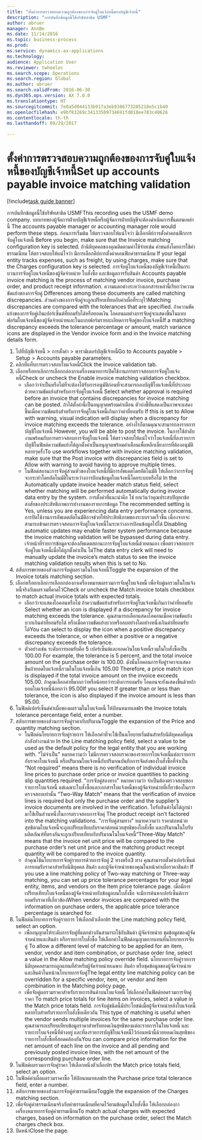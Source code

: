 ```yaml
--- 
title: "ตั้งค่าการตรวจสอบความถูกต้องของการจับคู่ใบแจ้งหนี้ของบัญชีเจ้าหนี้"
description: "การบันทึกข้อมูลนี้ใช้บริษัทสาธิต USMF"
author: abruer
manager: AnnBe
ms.date: 11/14/2016
ms.topic: business-process
ms.prod: 
ms.service: dynamics-ax-applications
ms.technology: 
audience: Application User
ms.reviewer: twheeloc
ms.search.scope: Operations
ms.search.region: Global
ms.author: abruer
ms.search.validFrom: 2016-06-30
ms.dyn365.ops.version: AX 7.0.0
ms.translationtype: HT
ms.sourcegitcommit: 7e0a5d044133b917a3eb9386773205218e5c1b40
ms.openlocfilehash: e9bf83269c34133509734691fd018ee703c40626
ms.contentlocale: th-th
ms.lasthandoff: 09/29/2017

---
```


# <a name="set-up-accounts-payable-invoice-matching-validation"></a><span data-ttu-id="a6fd9-103">ตั้งค่าการตรวจสอบความถูกต้องของการจับคู่ใบแจ้งหนี้ของบัญชีเจ้าหนี้</span><span class="sxs-lookup"><span data-stu-id="a6fd9-103">Set up accounts payable invoice matching validation</span></span>

[!include[task guide banner](../../includes/task-guide-banner.md)]

<span data-ttu-id="a6fd9-104">การบันทึกข้อมูลนี้ใช้บริษัทสาธิต USMF</span><span class="sxs-lookup"><span data-stu-id="a6fd9-104">This recording uses the USMF demo company.</span></span> <span data-ttu-id="a6fd9-105">บทบาทของผู้จัดการฝ่ายบัญชีเจ้าหนี้หรือผู้จัดการฝ่ายบัญชีจะต้องดำเนินการขั้นตอนเหล่านี้ </span><span class="sxs-lookup"><span data-stu-id="a6fd9-105">The accounts payable manager or accounting manager role would perform these steps.</span></span> <span data-ttu-id="a6fd9-106">ก่อนการเริ่มต้น ให้ตรวจสอบให้แน่ใจว่า มีเลือกคีย์การตั้งค่าคอนฟิกการจับคู่ใบแจ้งหนี้ </span><span class="sxs-lookup"><span data-stu-id="a6fd9-106">Before you begin, make sure that the Invoice matching configuration key is selected.</span></span> <span data-ttu-id="a6fd9-107">ถ้านิติบุคคลของคุณติดตามค่าใช้จ่ายเช่น ค่าขนส่งโดยการใช้ค่าธรรมเนียม ให้ตรวจสอบให้แน่ใจว่า มีการเลือกคีย์การตั้งค่าคอนฟิกค่าธรรมเนียม </span><span class="sxs-lookup"><span data-stu-id="a6fd9-107">If your legal entity tracks expenses, such as freight, by using charges, make sure that the Charges configuration key is selected.</span></span>  <span data-ttu-id="a6fd9-108">การจับคู่ใบแจ้งหนี้ของบัญชีเจ้าหนี้เป็นกระบวนการจับคู่ใบแจ้งหนี้ของผู้จัดจำหน่าย ใบสั่งซื้อ และข้อมูลการรับสินค้า </span><span class="sxs-lookup"><span data-stu-id="a6fd9-108">Accounts payable invoice matching is the process of matching vendor invoice, purchase order, and product receipt information.</span></span> <span data-ttu-id="a6fd9-109">ความแตกต่างระหว่างเอกสารเหล่านี้เรียกว่าความขัดแย้งของการจับคู่ </span><span class="sxs-lookup"><span data-stu-id="a6fd9-109">Differences among these documents are called matching discrepancies.</span></span> <span data-ttu-id="a6fd9-110">ส่วนต่างของการจับคู่จะถูกเปรียบเทียบกับค่าเผื่อที่ระบุไว้</span><span class="sxs-lookup"><span data-stu-id="a6fd9-110">Matching discrepancies are compared with the tolerances that are specified.</span></span> <span data-ttu-id="a6fd9-111">ถ้าความขัดแย้งของการจับคู่เกินเปอร์เซ็นต์ที่ยอมรับได้หรือยอดเงิน ไอคอนผลต่างการจับคู่จะแสดงขึ้นในแบบฟอร์มใบแจ้งหนี้ของผู้จัดจำหน่ายและในแบบฟอร์มรายละเอียดการจับคู่ของใบแจ้งหนี้</span><span class="sxs-lookup"><span data-stu-id="a6fd9-111">If a matching discrepancy exceeds the tolerance percentage or amount, match variance icons are displayed in the Vendor invoice form and in the Invoice matching details form.</span></span>

1. <span data-ttu-id="a6fd9-112">ไปที่บัญชีเจ้าหนี้ > การตั้งค่า > พารามิเตอร์บัญชีเจ้าหนี้</span><span class="sxs-lookup"><span data-stu-id="a6fd9-112">Go to Accounts payable > Setup > Accounts payable parameters.</span></span>
2. <span data-ttu-id="a6fd9-113">คลิกที่แท็บการตรวจสอบใบแจ้งหนี้</span><span class="sxs-lookup"><span data-stu-id="a6fd9-113">Click the Invoice validation tab.</span></span>
3. <span data-ttu-id="a6fd9-114">เลือกหรือยกเลิกการเลือกกล่องกาเครื่องหมายการเปิดใช้งานการตรวจสอบการจับคู่ใบแจ้งหนี้</span><span class="sxs-lookup"><span data-stu-id="a6fd9-114">Check or uncheck the Enable invoice matching validation checkbox.</span></span>
    * <span data-ttu-id="a6fd9-115">เลือกว่าจำเป็นหรือไม่ที่จะต้องได้รับการอนุมัติก่อนที่จะสามารถลงบัญชีใบแจ้งหนี้ที่ประกอบด้วยความขัดแย้งสำหรับการจับคู่ใบแจ้งหนี้ </span><span class="sxs-lookup"><span data-stu-id="a6fd9-115">Select whether approval is required before an invoice that contains discrepancies for invoice matching can be posted.</span></span> <span data-ttu-id="a6fd9-116">ถ้าได้ตั้งค่านี้เป็นอนุญาตพร้อมคำเตือน ตัวบ่งชี้ที่แสดงเป็นภาพจะแสดงขึ้นเมื่อความขัดแย้งสำหรับการจับคู่ใบแจ้งหนี้เกินกว่าค่าที่ยอมรับ </span><span class="sxs-lookup"><span data-stu-id="a6fd9-116">If this is set to Allow with warning, visual indication will display when a discrepancy for invoice matching exceeds the tolerance.</span></span> <span data-ttu-id="a6fd9-117">อย่างไรก็ตามคุณจะสามารถลงรายการบัญชีใบแจ้งหนี้ </span><span class="sxs-lookup"><span data-stu-id="a6fd9-117">However, you will be able to post the invoice.</span></span> <span data-ttu-id="a6fd9-118">ในการใช้ลำดับงานพร้อมกับการตรวจสอบการจับคู่ใบแจ้งหนี้ ให้ตรวจสอบให้แน่ใจว่าใบแจ้งหนี้ที่ลงรายการบัญชีในฟิลด์ความขัดแย้งได้ถูกตั้งค่าเป็นอนุญาตพร้อมคำเตือนเพื่อหลีกเลี่ยงการที่ต้องอนุมัติหลายๆครั้ง</span><span class="sxs-lookup"><span data-stu-id="a6fd9-118">To use workflows together with invoice matching validation, make sure that the Post invoice with discrepancies field is set to Allow with warning to avoid having to approve multiple times.</span></span>  
    * <span data-ttu-id="a6fd9-119">ในฟิลด์สถานะการจับคู่ส่วนหัวของใบแจ้งหนี้ที่มีการอัพเดตโดยอัตโนมัติ ให้เลือกว่าการจับคู่จะกระทำโดยอัตโนมัติในระหว่างการป้อนข้อมูลใบแจ้งหนี้โดยระบบหรือไม่ </span><span class="sxs-lookup"><span data-stu-id="a6fd9-119">In the Automatically update invoice header match status field, select whether matching will be performed automatically during invoice data entry by the system.</span></span> <span data-ttu-id="a6fd9-120">การตั้งค่าที่แนะนำคือ ใช่ ยกเว้นว่าคุณประสบปัญหาข้อสงสัยของประสิทธิภาพการทำงานของรายการข้อมูล </span><span class="sxs-lookup"><span data-stu-id="a6fd9-120">The recommended setting is Yes, unless you are experiencing data entry performance concerns.</span></span> <span data-ttu-id="a6fd9-121">การปิดใช้งานการอัพเดตอัตโนมัติอาจช่วยให้ประสิทธิภาพของระบบรวดเร็วขึ้น เนื่องจากจะสามารถข้ามการตรวจสอบการจับคู่ใบแจ้งหนี้ในระหว่างการป้อนข้อมูลไปได้ </span><span class="sxs-lookup"><span data-stu-id="a6fd9-121">Disabling automatic updates may enable faster system performance because the invoice matching validation will be bypassed during data entry.</span></span> <span data-ttu-id="a6fd9-122">เจ้าหน้าที่รายการข้อมูลจะต้องอัพเดตสถานะการจับคู่ใบแจ้งหนี้ด้วยตนเอง เพื่อตรวจสอบการจับคู่ใบแจ้งหนี้เมื่อได้ถูกตั้งค่าเป็น ไม่</span><span class="sxs-lookup"><span data-stu-id="a6fd9-122">The data entry clerk will need to manually update the invoice’s match status to see the invoice matching validation results when this is set to No.</span></span>  
4. <span data-ttu-id="a6fd9-123">สลับการขยายของส่วนการจับคู่ผลรวมในใบแจ้งหนี้</span><span class="sxs-lookup"><span data-stu-id="a6fd9-123">Toggle the expansion of the Invoice totals matching section.</span></span>
5. <span data-ttu-id="a6fd9-124">เลือกหรือยกเลิกการเลือกกล่องกาเครื่องหมายผลรวมการจับคู่ใบแจ้งหนี้ เพื่อจับคู่ผลรวมในใบแจ้งหนี้จริงกับผลรวมที่คาดไว้</span><span class="sxs-lookup"><span data-stu-id="a6fd9-124">Check or uncheck the Match invoice totals checkbox to match actual invoice totals with expected totals.</span></span>
    * <span data-ttu-id="a6fd9-125">เลือกว่าจะแสดงไอคอนหรือไม่ ถ้าความขัดแย้งสำหรับการจับคู่ใบแจ้งหนี้เกินกว่าค่าที่ยอมรับ </span><span class="sxs-lookup"><span data-stu-id="a6fd9-125">Select whether an icon is displayed if a discrepancy for invoice matching exceeds the tolerance.</span></span> <span data-ttu-id="a6fd9-126">คุณสามารถเลือกแสดงไอคอนเมื่อความขัดแย้งบวกเกินค่าที่ยอมรับได้ หรือเมื่อความขัดแย้งบวกหรือลบอย่างใดอย่างหนึ่งเกินค่าที่ยอมรับได้</span><span class="sxs-lookup"><span data-stu-id="a6fd9-126">You can select to display the icon when a positive discrepancy exceeds the tolerance, or when either a positive or a negative discrepancy exceeds the tolerance.</span></span>  
    * <span data-ttu-id="a6fd9-127">ตัวอย่างเช่น ระดับการยอมรับคือ 5 เปอร์เซ็นต์และยอดเงินใบแจ้งหนี้รวมในใบสั่งซื้อเป็น 100.00 </span><span class="sxs-lookup"><span data-stu-id="a6fd9-127">For example, the tolerance is 5 percent, and the total invoice amount on the purchase order is 100.00.</span></span> <span data-ttu-id="a6fd9-128">ดังนั้นไอคอนการจับคู่ราคาจะแสดงขึ้นถ้ายอดใบแจ้งหนี้รวมในใบแจ้งหนี้เกิน 105.00 </span><span class="sxs-lookup"><span data-stu-id="a6fd9-128">Therefore, a price match icon is displayed if the total invoice amount on the invoice exceeds 105.00.</span></span> <span data-ttu-id="a6fd9-129">ถ้าคุณเลือกค่าที่มากกว่าหรือน้อยกว่าระดับการยอมรับ ไอคอนจะยังแสดงขึ้นด้วยถ้ายอดใบแจ้งหนี้น้อยกว่า 95.00</span><span class="sxs-lookup"><span data-stu-id="a6fd9-129">If you select If greater than or less than tolerance, the icon is also displayed if the invoice amount is less than 95.00.</span></span>  
6. <span data-ttu-id="a6fd9-130">ในฟิลด์เปอร์เซ็นต์ค่าเผื่อของผลรวมในใบแจ้งหนี้ ให้ป้อนหมายเลข</span><span class="sxs-lookup"><span data-stu-id="a6fd9-130">In the Invoice totals tolerance percentage field, enter a number.</span></span>
7. <span data-ttu-id="a6fd9-131">สลับการขยายของส่วนการจับคู่ราคากับปริมาณ</span><span class="sxs-lookup"><span data-stu-id="a6fd9-131">Toggle the expansion of the Price and quantity matching section.</span></span>
    * <span data-ttu-id="a6fd9-132">ในฟิลด์นโยบายการจับคู่รายการ ให้เลือกค่าที่จะใช้เป็นนโยบายเริ่มต้นสำหรับนิติบุคคลที่คุณกำลังทำงานด้วย </span><span class="sxs-lookup"><span data-stu-id="a6fd9-132">In the Line matching policy field, select a value to be used as the default policy for the legal entity that you are working with.</span></span> <span data-ttu-id="a6fd9-133">"ไม่จำเป็น" หมายความว่า ไม่มีการตรวจสอบราคาของรายการใบแจ้งหนี้แต่ละรายการกับราคาใบแจ้งหนี้ หรือปริมาณใบแจ้งหนี้กับปริมาณบันทึกการจัดส่งของใบสั่งซื้อที่จำเป็น </span><span class="sxs-lookup"><span data-stu-id="a6fd9-133">“Not required” means there is no verification of individual invoice line prices to purchase order price or invoice quantities to packing slip quantities required.</span></span> <span data-ttu-id="a6fd9-134">"การจับคู่สองทาง" หมายความว่า จำเป็นต้องตรวจสอบของรายการใบแจ้งหนี้ แต่เฉพาะใบสั่งซื้อและเอกสารใบแจ้งหนี้ของผู้จัดจำหน่ายที่เกี่ยวข้องในการตรวจสอบเท่านั้น </span><span class="sxs-lookup"><span data-stu-id="a6fd9-134">“Two-Way Match” means that the verification of invoice lines is required but only the purchase order and the supplier’s invoice documents are involved in the verification.</span></span> <span data-ttu-id="a6fd9-135">ใบรับสินค้าไม่ได้ถูกนำมาใช้เป็นส่วนหนึ่งในการตรวจสอบการจับคุ่ </span><span class="sxs-lookup"><span data-stu-id="a6fd9-135">The product receipt isn’t factored into the matching validations.</span></span> <span data-ttu-id="a6fd9-136">"การจับคู่สามทาง" หมายความว่า ราคาต่อหน่วยสุทธิตามใบแจ้งหนี้จะถูกเปรียบเทียบกับราคาต่อหน่วยสุทธิของใบสั่งซื้อ และปริมาณในใบรับผลิตภัณฑ์ที่ตรงกันจะถูกเปรียบเทียบกับปริมาณในใบแจ้งหนี้</span><span class="sxs-lookup"><span data-stu-id="a6fd9-136">“Three-Way Match” means that the invoice net unit price will be compared to the purchase order’s net unit price and the matching product receipt quantity will be compared to the invoice quantity.</span></span>  
    * <span data-ttu-id="a6fd9-137">ถ้าคุณใช้นโยบายการจับคู่รายการด้วยการจับคู่ 2 ทางหรือ3 ทาง คุณสามารถตั้งค่าเปอร์เซ็นต์การยอมรับราคาสำหรับนิติบุคคล สินค้า และผู้จัดจำหน่ายของคุณในหน้าค่าเผื่อราคาสินค้า </span><span class="sxs-lookup"><span data-stu-id="a6fd9-137">If you use a line matching policy of Two-way matching or Three-way matching, you can set up price tolerance percentages for your legal entity, items, and vendors on the Item price tolerance page.</span></span> <span data-ttu-id="a6fd9-138">เมื่อมีการเปรียบเทียบใบแจ้งหนี้ของผู้จัดจำหน่ายกับข้อมูลบนใบสั่งซื้อ จะมีการค้นหาเปอร์เซ็นต์การยอมรับราคาที่เกี่ยวข้อง</span><span class="sxs-lookup"><span data-stu-id="a6fd9-138">When vendor invoices are compared with the information on purchase orders, the applicable price tolerance percentage is searched for.</span></span>  
8. <span data-ttu-id="a6fd9-139">ในฟิลด์นโยบายการจับคู่รายการ ให้เลือกตัวเลือก</span><span class="sxs-lookup"><span data-stu-id="a6fd9-139">In the Line matching policy field, select an option.</span></span>
    * <span data-ttu-id="a6fd9-140">เพื่ออนุญาตให้ระดับการจับคู่ที่แตกต่างกันสามารถใช้กับสินค้า ผู้จัดจำหน่าย ชุดข้อมูลของผู้จัดจำหน่ายและสินค้า หรือรายการใบสั่งซื้อ ให้เลือกค่าในฟิลด์อนุญาตการแทนที่นโยบายการจับคู่ </span><span class="sxs-lookup"><span data-stu-id="a6fd9-140">To allow a different level of matching to be applied for an item, vendor, vendor and item combination, or purchase order line, select a value in the Allow matching policy override field.</span></span> <span data-ttu-id="a6fd9-141">นโยบายการจับคู่รายการนิติบุคคลสามารถถูกแทนที่สำหรับผู้จัดจำหน่ายเฉพาะ สินค้า หรือชุดข้อมูลของผู้จัดจำหน่าย และสินค้าในหน้านโยบายการจับคู่</span><span class="sxs-lookup"><span data-stu-id="a6fd9-141">The legal entity line matching policy can be overridden for a specific vendor, item, or vendor and item combination in the Matching policy page.</span></span>  
    * <span data-ttu-id="a6fd9-142">เพื่อจับคู่ผลรวมราคาสำหรับรายการสินค้าบนใบแจ้งหนี้ ให้เลือกค่าในฟิลด์ยอดรวมการจับคู่ราคา </span><span class="sxs-lookup"><span data-stu-id="a6fd9-142">To match price totals for line items on invoices, select a value in the Match price totals field.</span></span> <span data-ttu-id="a6fd9-143">การจับคู่ชนิดนี้มีประโยชน์เมื่อผู้จัดจำหน่ายส่งใบแจ้งหนี้หลายใบสำหรับรายการใบสั่งซื้อเดียวกัน </span><span class="sxs-lookup"><span data-stu-id="a6fd9-143">This type of matching is useful when the vendor sends multiple invoices for the same purchase order line.</span></span> <span data-ttu-id="a6fd9-144">คุณสามารถเปรียบเทียบข้อมูลราคาสำหรับยอดเงินสุทธิของแต่ละรายการในใบแจ้งหนี้ และรายการใบแจ้งหนี้ที่ค้างอยู่ และที่ลงรายการบัญชีใบแจ้งหนี้ไว้ก่อนหน้านี้ด้วยยอดเงินสุทธิของรายการใบสั่งซื้อที่สอดคล้องกัน</span><span class="sxs-lookup"><span data-stu-id="a6fd9-144">You can compare price information for the net amount of each line on the invoice and all pending and previously posted invoice lines, with the net amount of the corresponding purchase order line.</span></span>  
9. <span data-ttu-id="a6fd9-145">ในฟิลด์ผลรวมการจับคู่ราคา ให้เลือกหนึ่งตัวเลือก</span><span class="sxs-lookup"><span data-stu-id="a6fd9-145">In the Match price totals field, select an option.</span></span>
10. <span data-ttu-id="a6fd9-146">ในฟิลด์ค่าเผื่อผลรวมราคาซื้อ ให้ป้อนหมายเลข</span><span class="sxs-lookup"><span data-stu-id="a6fd9-146">In the Purchase price total tolerance field, enter a number.</span></span>
11. <span data-ttu-id="a6fd9-147">สลับการขยายของส่วนการจับคู่ค่าธรรมเนียม</span><span class="sxs-lookup"><span data-stu-id="a6fd9-147">Toggle the expansion of the Charges matching section.</span></span>
12. <span data-ttu-id="a6fd9-148">เพื่อจับคู่ค่าธรรมเนียมจริงกับค่าธรรมเนียมที่คาดไว้ตามข้อมูลในใบสั่งซื้อ ให้เลือกกล่องกาเครื่องหมายการจับคู่ค่าธรรมเนียม</span><span class="sxs-lookup"><span data-stu-id="a6fd9-148">To match actual charges with expected charges, based on information on the purchase order, select the Match charges check box.</span></span>
13. <span data-ttu-id="a6fd9-149">ปิดหน้า</span><span class="sxs-lookup"><span data-stu-id="a6fd9-149">Close the page.</span></span>


